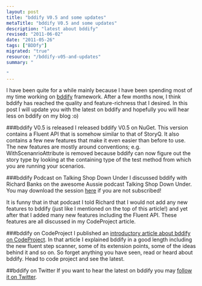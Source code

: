 ```yaml
--- 
layout: post
title: "bddify V0.5 and some updates"
metaTitle: "bddify V0.5 and some updates"
description: "latest about bddify"
revised: "2011-06-02"
date: "2011-05-26"
tags: ["BDDfy"]
migrated: "true"
resource: "/bddify-v05-and-updates"
summary: "

"
---
```

I have been quite for a while mainly because I have been spending most of my time working on [bddify][1] framework. After a few months now, I think bddify has reached the quality and feature-richness that I desired. In this post I will update you with the latest on bddify and hopefully you will hear less on bddify on my blog :o)

###bddify V0.5 is released
I released bddify V0.5 on NuGet. This version contains a Fluent API that is somehow similar to that of StoryQ. It also contains a few new features that make it even easier than before to use. The new features are mostly around conventions; e.g. WithScenanrioAttribute is removed because bddify can now figure out the story type by looking at the containing type of the test method from which you are running your scenarios.

###bddify Podcast on Talking Shop Down Under
I discussed bddify with Richard Banks on the awesome Aussie podcast Talking Shop Down Under. You may download the session [here][2] if you are not subscribed! 

It is funny that in that podcast I told Richard that I would not add any new features to bddify (just like I mentioned on the top of this article!) and yet after that I added many new features including the Fluent API. These features are all discussed in my CodeProject article.

###bddify on CodeProject
I published an [introductory article about bddify on CodeProject][3]. In that article I explained bddify in a good length including the new fluent step scanner, some of its extension points, some of the ideas behind it and so on. So forget anything you have seen, read or heard about bddify. Head to code project and see the latest.

##bddify on Twitter
If you want to hear the latest on bddify you may [follow it on Twitter][4].


  [1]: http://code.google.com/p/bddify/
  [2]: http://www.talkingshopdownunder.com/2011/05/episode-54-bddify-and-mehdi-khalili.html
  [3]: http://www.codeproject.com/KB/library/Introducing_bddify.aspx
  [4]: http://twitter.com/#!/bddify